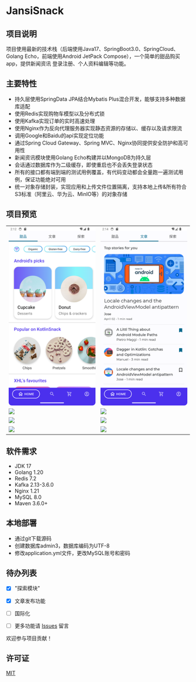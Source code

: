 # JansiSnack

## 项目说明

项目使用最新的技术栈（后端使用Java17、SpringBoot3.0、SpringCloud、Golang Echo，前端使用Android JetPack Compose），一个简单的甜品购买app，提供新闻资讯
登录注册、个人资料编辑等功能。

## 主要特性

* 持久层使用SpringData JPA结合Mybatis Plus混合开发，能够支持多种数据库适配
* 使用Redis实现购物车模型以及分布式锁
* 使用Kafka实现订单的实时高速处理
* 使用Nginx作为反向代理服务器实现静态资源的存储以、缓存以及请求限流
* 调用Google和Baidu的api实现定位功能
* 通过Spring Cloud Gateway、Spring MVC、Nginx协同提供安全防护和高可用性
* 新闻资讯模块使用Golang Echo构建并以MongoDB为持久层
* 会话通过数据库作为二级缓存，即使重启也不会丢失登录状态
* 所有的接口都有端到端的测试用例覆盖，有代码变动都会全量跑一遍测试用例，保证功能绝对可用
* 统一对象存储封装，实现应用和上传文件位置隔离，支持本地上传&所有符合S3标准（阿里云、华为云、MinIO等）的对象存储

## 项目预览

<table>
    <tr>
        <td><img src="images/Screenshot_20240525_101255.png"/></td>
        <td><img src="images/News.png"/></td>
    </tr>
    <tr>
        <td><img src="zout/docs/images/Cate.png"/></td>
        <td><img src="zout/docs/images/cart.png"/></td>
    </tr>
    <tr>
       <td><img src="zout/docs/images/prof.png"/></td>
       <td><img src="zout/docs/images/dessert.png"/></td>
    </tr>
     <tr>
       <td><img src="zout/docs/images/Articlle.png"/></td>
       <td><img src="zout/docs/images/locate.png"/></td>
    </tr>
</table>

## 软件需求

- JDK 17
- Golang 1.20
- Redis 7.2
- Kafka 2.13-3.6.0
- Nginx 1.21
- MySQL 8.0
- Maven 3.6.0+

## 本地部署

- 通过git下载源码
- 创建数据库admin3，数据库编码为UTF-8
- 修改application.yml文件，更改MySQL账号和密码

## 待办列表

- [x] "探索模块"

- [x] 文章发布功能

- [ ] 国际化

- [ ] 更多功能请 [Issues](https://github.com/cjbi/admin3/issues) 留言

欢迎参与项目贡献！

## 许可证

[MIT](LICENSE)
